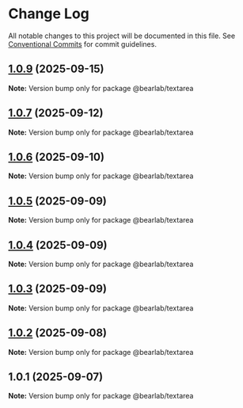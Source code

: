 # Change Log

All notable changes to this project will be documented in this file.
See [Conventional Commits](https://conventionalcommits.org) for commit guidelines.

## [1.0.9](https://github.com/hasanbala/ui-components/compare/@bearlab/textarea@1.0.7...@bearlab/textarea@1.0.9) (2025-09-15)

**Note:** Version bump only for package @bearlab/textarea





## [1.0.7](https://github.com/hasanbala/ui-components/compare/@bearlab/textarea@1.0.6...@bearlab/textarea@1.0.7) (2025-09-12)

**Note:** Version bump only for package @bearlab/textarea





## [1.0.6](https://github.com/hasanbala/ui-components/compare/@bearlab/textarea@1.0.5...@bearlab/textarea@1.0.6) (2025-09-10)

**Note:** Version bump only for package @bearlab/textarea





## [1.0.5](https://github.com/hasanbala/ui-components/compare/@bearlab/textarea@1.0.4...@bearlab/textarea@1.0.5) (2025-09-09)

**Note:** Version bump only for package @bearlab/textarea





## [1.0.4](https://github.com/hasanbala/ui-components/compare/@bearlab/textarea@1.0.3...@bearlab/textarea@1.0.4) (2025-09-09)

**Note:** Version bump only for package @bearlab/textarea





## [1.0.3](https://github.com/hasanbala/ui-components/compare/@bearlab/textarea@1.0.2...@bearlab/textarea@1.0.3) (2025-09-09)

**Note:** Version bump only for package @bearlab/textarea





## [1.0.2](https://github.com/hasanbala/ui-components/compare/@bearlab/textarea@1.0.1...@bearlab/textarea@1.0.2) (2025-09-08)

**Note:** Version bump only for package @bearlab/textarea





## 1.0.1 (2025-09-07)

**Note:** Version bump only for package @bearlab/textarea
